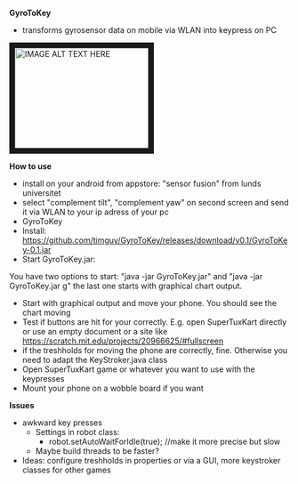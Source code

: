  **GyroToKey**
 * transforms gyrosensor data on mobile via WLAN into keypress on PC 

<a href="http://www.youtube.com/watch?feature=player_embedded&v=abzgmvMiwXM
" target="_blank"><img src="http://img.youtube.com/vi/abzgmvMiwXM/0.jpg" 
alt="IMAGE ALT TEXT HERE" width="240" height="180" border="10" /></a>

 **How to use**
 * install on your android from appstore: "sensor fusion" from lunds universitet
  * select "complement tilt", "complement yaw" on second screen and send it via WLAN to your ip adress of your pc
 * GyroToKey
  * Install: https://github.com/timguy/GyroToKey/releases/download/v0.1/GyroToKey-0.1.jar 
  * Start GyroToKey.jar:
 
 You have two options to start: 
 "java -jar GyroToKey.jar" and 
 "java -jar GyroToKey.jar g"
the last one starts with graphical chart output.

* Start with graphical output and move your phone. You should see the chart moving
*  Test if buttons are hit for your correctly. E.g. open SuperTuxKart directly or use an empty document or a site like https://scratch.mit.edu/projects/20966625/#fullscreen
* if the treshholds for moving the phone are correctly, fine. Otherwise you need to adapt the KeyStroker.java class
* Open SuperTuxKart game or whatever you want to use with the keypresses
* Mount your phone on a wobble board if you want


 **Issues**
 * awkward key presses
 	* Settings in robot class:
 		* robot.setAutoWaitForIdle(true); //make it more precise but slow
 	* Maybe build threads to be faster?
 * Ideas: configure treshholds in properties or via a GUI, more keystroker classes for other games
 
